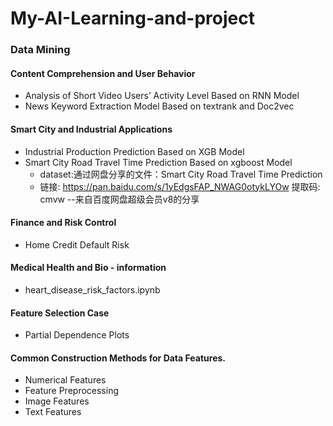 # My-AI-Learning-and-project

### Data Mining
#### Content Comprehension and User Behavior
- Analysis of Short Video Users’ Activity Level Based on RNN Model
- News Keyword Extraction Model Based on textrank and Doc2vec

#### Smart City and Industrial Applications
- Industrial Production Prediction Based on XGB Model
- Smart City Road Travel Time Prediction Based on xgboost Model
  - dataset:通过网盘分享的文件：Smart City Road Travel Time Prediction
  - 链接: https://pan.baidu.com/s/1yEdgsFAP_NWAG0otykLYOw 提取码: cmvw 
--来自百度网盘超级会员v8的分享

#### Finance and Risk Control
  - Home Credit Default Risk

#### Medical Health and Bio - information
  - heart_disease_risk_factors.ipynb
#### Feature Selection Case
  - Partial Dependence Plots

#### Common Construction Methods for Data Features.
  - Numerical Features
  - Feature Preprocessing
  - Image Features
  - Text Features
